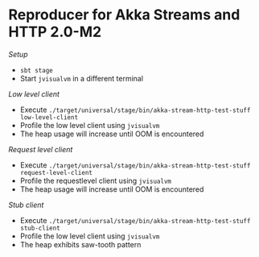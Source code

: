 # Reproducer for Akka Streams and HTTP 2.0-M2

*Setup*

* `sbt stage`
* Start `jvisualvm` in a different terminal


*Low level client*

* Execute `./target/universal/stage/bin/akka-stream-http-test-stuff low-level-client`
* Profile the low level client using `jvisualvm`
* The heap usage will increase until OOM is encountered 

*Request level client*

* Execute `./target/universal/stage/bin/akka-stream-http-test-stuff request-level-client`
* Profile the requestlevel client using `jvisualvm`
* The heap usage will increase until OOM is encountered 

*Stub client*

* Execute `./target/universal/stage/bin/akka-stream-http-test-stuff stub-client`
* Profile the low level client using `jvisualvm`
* The heap exhibits saw-tooth pattern 


